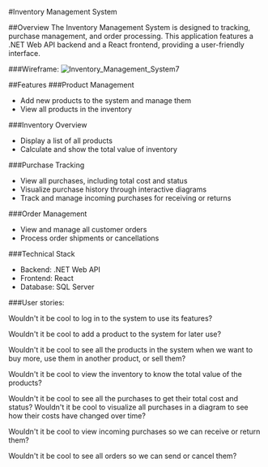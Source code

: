 #Inventory Management System

##Overview
The Inventory Management System is designed to tracking, purchase management, and order processing. This application features a .NET Web API backend and a React frontend, providing a user-friendly interface.

###Wireframe:
![Inventory_Management_System7](https://github.com/user-attachments/assets/8af752d8-ea8a-43a4-9cc3-a38a73739cd0)

##Features
###Product Management
- Add new products to the system and manage them<br/>
- View all products in the inventory <br/>

###Inventory Overview
- Display a list of all products<br/>
- Calculate and show the total value of inventory<br/>

###Purchase Tracking
- View all purchases, including total cost and status<br/>
- Visualize purchase history through interactive diagrams<br/>
- Track and manage incoming purchases for receiving or returns<br/>

###Order Management
- View and manage all customer orders<br/>
- Process order shipments or cancellations<br/>

###Technical Stack
- Backend: .NET Web API<br/>
- Frontend: React<br/>
- Database: SQL Server<br/>

###User stories:

Wouldn't it be cool to log in to the system to use its features?

Wouldn't it be cool to add a product to the system for later use?

Wouldn't it be cool to see all the products in the system when we want to buy more, use them in another product, or sell them?

Wouldn't it be cool to view the inventory to know the total value of the products?

Wouldn't it be cool to see all the purchases to get their total cost and status?
Wouldn't it be cool to visualize all purchases in a diagram to see how their costs have changed over time?

Wouldn't it be cool to view incoming purchases so we can receive or return them?

Wouldn't it be cool to see all orders so we can send or cancel them?






